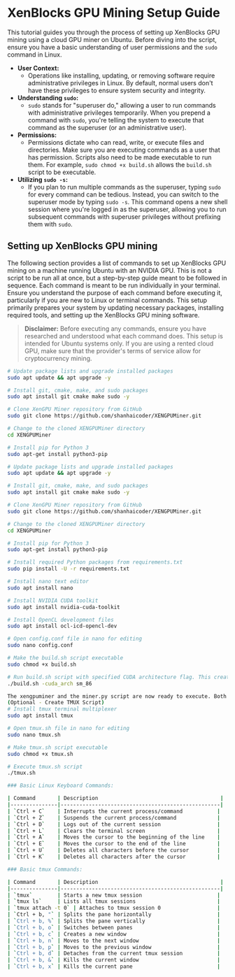 # XenBlocks GPU Mining Setup Guide

This tutorial guides you through the process of setting up XenBlocks GPU mining using a cloud GPU miner on Ubuntu. Before diving into the script, ensure you have a basic understanding of user permissions and the `sudo` command in Linux. 

- **User Context:** 
    - Operations like installing, updating, or removing software require administrative privileges in Linux. By default, normal users don't have these privileges to ensure system security and integrity.
- **Understanding `sudo`:**
    - `sudo` stands for "superuser do," allowing a user to run commands with administrative privileges temporarily. When you prepend a command with `sudo`, you're telling the system to execute that command as the superuser (or an administrative user).
- **Permissions:**
    - Permissions dictate who can read, write, or execute files and directories. Make sure you are executing commands as a user that has permission. Scripts also need to be made executable to run them. For example, `sudo chmod +x build.sh` allows the `build.sh` script to be executable.
- **Utilizing `sudo -s`:**
    - If you plan to run multiple commands as the superuser, typing `sudo` for every command can be tedious. Instead, you can switch to the superuser mode by typing `sudo -s`. This command opens a new shell session where you're logged in as the superuser, allowing you to run subsequent commands with superuser privileges without prefixing them with `sudo`.


## Setting up XenBlocks GPU mining

The following section provides a list of commands to set up XenBlocks GPU mining on a machine running Ubuntu with an NVIDIA GPU. This is not a script to be run all at once, but a step-by-step guide meant to be followed in sequence. Each command is meant to be run individually in your terminal. Ensure you understand the purpose of each command before executing it, particularly if you are new to Linux or terminal commands. This setup primarily prepares your system by updating necessary packages, installing required tools, and setting up the XenBlocks GPU mining software. 

> **Disclaimer:** Before executing any commands, ensure you have researched and understood what each command does. This setup is intended for Ubuntu systems only. If you are using a rented cloud GPU, make sure that the provider's terms of service allow for cryptocurrency mining.

```bash
# Update package lists and upgrade installed packages
sudo apt update && apt upgrade -y

# Install git, cmake, make, and sudo packages
sudo apt install git cmake make sudo -y

# Clone XenGPU Miner repository from GitHub
sudo git clone https://github.com/shanhaicoder/XENGPUMiner.git

# Change to the cloned XENGPUMiner directory
cd XENGPUMiner

# Install pip for Python 3
sudo apt-get install python3-pip

# Update package lists and upgrade installed packages
sudo apt update && apt upgrade -y

# Install git, cmake, make, and sudo packages
sudo apt install git cmake make sudo -y

# Clone XenGPU Miner repository from GitHub
sudo git clone https://github.com/shanhaicoder/XENGPUMiner.git

# Change to the cloned XENGPUMiner directory
cd XENGPUMiner

# Install pip for Python 3
sudo apt-get install python3-pip

# Install required Python packages from requirements.txt
sudo pip install -U -r requirements.txt

# Install nano text editor
sudo apt install nano

# Install NVIDIA CUDA toolkit
sudo apt install nvidia-cuda-toolkit

# Install OpenCL development files
sudo apt install ocl-icd-opencl-dev

# Open config.conf file in nano for editing
sudo nano config.conf

# Make the build.sh script executable
sudo chmod +x build.sh

# Run build.sh script with specified CUDA architecture flag. This creates the miner executable, xengpuminer. 
./build.sh -cuda_arch sm_86

The xengpuminer and the miner.py script are now ready to execute. Both should be run concurrently. There are several methods to running such as individual sessions or using Screen to toggle screens.My favorite is the TMUX script below. 
(Optional - Create TMUX Script)
# Install tmux terminal multiplexer
sudo apt install tmux

# Open tmux.sh file in nano for editing
sudo nano tmux.sh

# Make tmux.sh script executable
sudo chmod +x tmux.sh

# Execute tmux.sh script
./tmux.sh

### Basic Linux Keyboard Commands:

| Command       | Description                                       |
|---------------|---------------------------------------------------|
| `Ctrl + C`    | Interrupts the current process/command           |
| `Ctrl + Z`    | Suspends the current process/command             |
| `Ctrl + D`    | Logs out of the current session                  |
| `Ctrl + L`    | Clears the terminal screen                       |
| `Ctrl + A`    | Moves the cursor to the beginning of the line    |
| `Ctrl + E`    | Moves the cursor to the end of the line          |
| `Ctrl + U`    | Deletes all characters before the cursor         |
| `Ctrl + K`    | Deletes all characters after the cursor          |

### Basic tmux Commands:

| Command       | Description                                       |
|---------------|---------------------------------------------------|
| `tmux`        | Starts a new tmux session                        |
| `tmux ls`     | Lists all tmux sessions                          |
| `tmux attach -t 0` | Attaches to tmux session 0                  |
| `Ctrl + b, "` | Splits the pane horizontally                     |
| `Ctrl + b, %` | Splits the pane vertically                       |
| `Ctrl + b, o` | Switches between panes                           |
| `Ctrl + b, c` | Creates a new window                             |
| `Ctrl + b, n` | Moves to the next window                         |
| `Ctrl + b, p` | Moves to the previous window                     |
| `Ctrl + b, d` | Detaches from the current tmux session           |
| `Ctrl + b, &` | Kills the current window                         |
| `Ctrl + b, x` | Kills the current pane                           |
